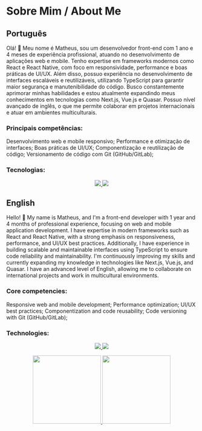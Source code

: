 <link rel="stylesheet" type='text/css' href="https://cdn.jsdelivr.net/gh/devicons/devicon@latest/devicon.min.css" />

# Sobre Mim / About Me

## Português

Olá! 👋 Meu nome é Matheus, sou um desenvolvedor front-end com 1 ano e 4 meses de experiência profissional, atuando no desenvolvimento de aplicações web e mobile. Tenho expertise em frameworks modernos como React e React Native, com foco em responsividade, performance e boas práticas de UI/UX. Além disso, possuo experiência no desenvolvimento de interfaces escaláveis e reutilizáveis, utilizando TypeScript para garantir maior segurança e manutenibilidade do código. Busco constantemente aprimorar minhas habilidades e estou atualmente expandindo meus conhecimentos em tecnologias como Next.js, Vue.js e Quasar. Possuo nível avançado de inglês, o que me permite colaborar em projetos internacionais e atuar em ambientes multiculturais.

### Principais competências:

   Desenvolvimento web e mobile responsivo;
   Performance e otimização de interfaces;
   Boas práticas de UI/UX;
   Componentização e reutilização de código;
   Versionamento de código com Git (GitHub/GitLab);

### Tecnologias:

<p align="center">
  <a href="https://skillicons.dev">
    <img src="https://skillicons.dev/icons?i=js,html,css,bash,cs,d3,dart,react,figma" />
    <img src="https://skillicons.dev/icons?i=flutter,git,gitlab,materialui,tailwind,ts,vite,vercel,vue" />
  </a>
</p>



## English

Hello! 👋 My name is Matheus, and I'm a front-end developer with 1 year and 4 months of professional experience, focusing on web and mobile application development. I have expertise in modern frameworks such as React and React Native, with a strong emphasis on responsiveness, performance, and UI/UX best practices. Additionally, I have experience in building scalable and maintainable interfaces using TypeScript to ensure code reliability and maintainability. I'm continuously improving my skills and currently expanding my knowledge in technologies like Next.js, Vue.js, and Quasar. I have an advanced level of English, allowing me to collaborate on international projects and work in multicultural environments.

### Core competencies:

   Responsive web and mobile development;
   Performance optimization;
   UI/UX best practices;
   Componentization and code reusability;
   Code versioning with Git (GitHub/GitLab);

### Technologies:

<p align="center">
  <a href="https://skillicons.dev">
    <img src="https://skillicons.dev/icons?i=js,html,css,bash,cs,d3,dart,react,figma" />
    <img src="https://skillicons.dev/icons?i=flutter,git,gitlab,materialui,tailwind,ts,vite,vercel,vue" />
  </a>
</p>

<div>
   <p align="center">
<a href="https://github.com/Masthw">
<img loading="lazy" height="180em" src="https://github-readme-stats.vercel.app/api/top-langs/?username=Masthw&layout=compact&langs_count=7&theme=dracula"/>
<img loading="lazy" height="180em" src="https://github-readme-stats.vercel.app/api?username=Masthw&show_icons=true&theme=dracula&include_all_commits=true&count_private=true"/>
   </p>
</div>
